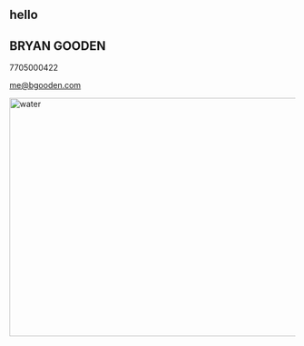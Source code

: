 ## hello

## BRYAN GOODEN 

7705000422

me@bgooden.com

<img src="bgooden/31BD03CD-BCFC-41D6-AA10-E20EE9AC2F40.jpeg" alt="water" height="420" width="680">
